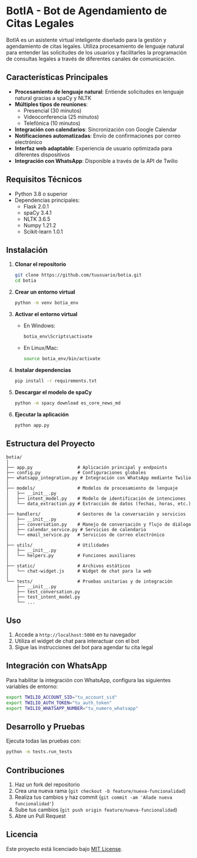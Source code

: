 # BotIA - Bot de Agendamiento de Citas Legales

BotIA es un asistente virtual inteligente diseñado para la gestión y agendamiento de citas legales. Utiliza procesamiento de lenguaje natural para entender las solicitudes de los usuarios y facilitarles la programación de consultas legales a través de diferentes canales de comunicación.

## Características Principales

- **Procesamiento de lenguaje natural**: Entiende solicitudes en lenguaje natural gracias a spaCy y NLTK
- **Múltiples tipos de reuniones**: 
  - Presencial (30 minutos)
  - Videoconferencia (25 minutos)
  - Telefónica (10 minutos)
- **Integración con calendarios**: Sincronización con Google Calendar
- **Notificaciones automatizadas**: Envío de confirmaciones por correo electrónico
- **Interfaz web adaptable**: Experiencia de usuario optimizada para diferentes dispositivos
- **Integración con WhatsApp**: Disponible a través de la API de Twilio

## Requisitos Técnicos

- Python 3.8 o superior
- Dependencias principales:
  - Flask 2.0.1
  - spaCy 3.4.1
  - NLTK 3.6.5
  - Numpy 1.21.2
  - Scikit-learn 1.0.1

## Instalación

1. **Clonar el repositorio**
   ```bash
   git clone https://github.com/tuusuario/botia.git
   cd botia
   ```

2. **Crear un entorno virtual**
   ```bash
   python -m venv botia_env
   ```

3. **Activar el entorno virtual**
   - En Windows:
     ```bash
     botia_env\Scripts\activate
     ```
   - En Linux/Mac:
     ```bash
     source botia_env/bin/activate
     ```

4. **Instalar dependencias**
   ```bash
   pip install -r requirements.txt
   ```

5. **Descargar el modelo de spaCy**
   ```bash
   python -m spacy download es_core_news_md
   ```

6. **Ejecutar la aplicación**
   ```bash
   python app.py
   ```

## Estructura del Proyecto

```
botia/
│
├── app.py                 # Aplicación principal y endpoints
├── config.py              # Configuraciones globales
├── whatsapp_integration.py # Integración con WhatsApp mediante Twilio
│
├── models/                # Modelos de procesamiento de lenguaje
│   ├── __init__.py
│   ├── intent_model.py    # Modelo de identificación de intenciones
│   └── data_extraction.py # Extracción de datos (fechas, horas, etc.)
│
├── handlers/              # Gestores de la conversación y servicios
│   ├── __init__.py
│   ├── conversation.py    # Manejo de conversación y flujo de diálogo
│   ├── calendar_service.py # Servicios de calendario
│   └── email_service.py   # Servicios de correo electrónico
│
├── utils/                 # Utilidades
│   ├── __init__.py
│   └── helpers.py         # Funciones auxiliares
│
├── static/                # Archivos estáticos
│   └── chat-widget.js     # Widget de chat para la web
│
└── tests/                 # Pruebas unitarias y de integración
    ├── __init__.py
    ├── test_conversation.py
    ├── test_intent_model.py
    └── ...
```

## Uso

1. Accede a `http://localhost:5000` en tu navegador
2. Utiliza el widget de chat para interactuar con el bot
3. Sigue las instrucciones del bot para agendar tu cita legal

## Integración con WhatsApp

Para habilitar la integración con WhatsApp, configura las siguientes variables de entorno:

```bash
export TWILIO_ACCOUNT_SID="tu_account_sid"
export TWILIO_AUTH_TOKEN="tu_auth_token"
export TWILIO_WHATSAPP_NUMBER="tu_numero_whatsapp"
```

## Desarrollo y Pruebas

Ejecuta todas las pruebas con:

```bash
python -m tests.run_tests
```

## Contribuciones

1. Haz un fork del repositorio
2. Crea una nueva rama (`git checkout -b feature/nueva-funcionalidad`)
3. Realiza tus cambios y haz commit (`git commit -am 'Añade nueva funcionalidad'`)
4. Sube tus cambios (`git push origin feature/nueva-funcionalidad`)
5. Abre un Pull Request

## Licencia

Este proyecto está licenciado bajo [MIT License](LICENSE).
